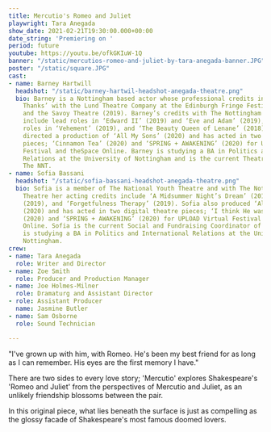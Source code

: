 ```yaml
---
title: Mercutio's Romeo and Juliet
playwright: Tara Anegada
show_date: 2021-02-21T19:30:00.000+00:00
date_string: 'Premiering on '
period: future
youtube: https://youtu.be/ofkGKIuW-1Q
banner: "/static/mercutios-romeo-and-juliet-by-tara-anegada-banner.JPG"
poster: "/static/square.JPG"
cast:
- name: Barney Hartwill
  headshot: "/static/barney-hartwil-headshot-anegada-theatre.png"
  bio: Barney is a Nottingham based actor whose professional credits include ‘Fine,
    Thanks’ with the Lund Theatre Company at the Edinburgh Fringe Festival (2017)
    and the Savoy Theatre (2019). Barney’s credits with The Nottingham New Theatre
    include lead roles in ‘Edward II’ (2019) and ‘Eve and Adam’ (2019), as well as
    roles in ‘Vehement’ (2019), and ‘The Beauty Queen of Lenane’ (2018). Barney also
    directed a production of ‘All My Sons’ (2020) and has acted in two digital theatre
    pieces; ‘Cinnamon Tea’ (2020) and ‘SPRING + AWAKENING’ (2020) for UPLOAD Virtual
    Festival and theSpace Online. Barney is studying a BA in Politics and International
    Relations at the University of Nottingham and is the current Theatre Manager of
    The NNT.
- name: Sofia Bassani
  headshot: "/static/sofia-bassani-headshot-anegada-theatre.png"
  bio: Sofia is a member of The National Youth Theatre and with The Nottingham New
    Theatre her acting credits include ‘A Midsummer Night’s Dream’ (2019), ‘Vehement’
    (2019), and ‘Forgetfulness Therapy’ (2019). Sofia also produced ‘All My Sons’
    (2020) and has acted in two digital theatre pieces; ‘I think He was called Rosalind’
    (2020) and ‘SPRING + AWAKENING’ (2020) for UPLOAD Virtual Festival and theSpace
    Online. Sofia is the current Social and Fundraising Coordinator of The NNT and
    is studying a BA in Politics and International Relations at the University of
    Nottingham.
crew:
- name: Tara Anegada
  role: Writer and Director
- name: Zoe Smith
  role: Producer and Production Manager
- name: Joe Holmes-Milner
  role: Dramaturg and Assistant Director
- role: Assistant Producer
  name: Jasmine Butler
- name: Sam Osborne
  role: Sound Technician

---
```

"I've grown up with him, with Romeo. He's been my best friend for as long as I can remember. His eyes are the first memory I have."

There are two sides to every love story; 'Mercutio' explores Shakespeare's 'Romeo and Juliet' from the perspectives of Mercutio and Juliet, as an unlikely friendship blossoms between the pair. 

In this original piece, what lies beneath the surface is just as compelling as the glossy facade of Shakespeare's most famous doomed lovers.